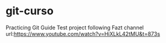 # git-curso
Practicing Git Guide
Test project following Fazt channel url:https://www.youtube.com/watch?v=HiXLkL42tMU&t=873s 
